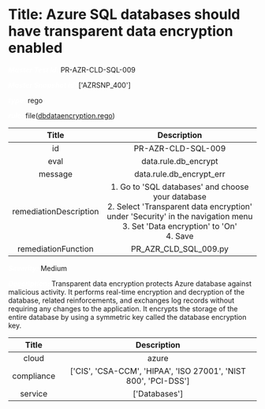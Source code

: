 



# Title: Azure SQL databases should have transparent data encryption enabled


***<font color="white">Master Test Id:</font>*** PR-AZR-CLD-SQL-009

***<font color="white">Master Snapshot Id:</font>*** ['AZRSNP_400']

***<font color="white">type:</font>*** rego

***<font color="white">rule:</font>*** file([dbdataencryption.rego])  
  
  
  
  

|Title|Description|
| :---: | :---: |
|id|PR-AZR-CLD-SQL-009|
|eval|data.rule.db_encrypt|
|message|data.rule.db_encrypt_err|
|remediationDescription|1. Go to 'SQL databases' and choose your database<br>2. Select 'Transparent data encryption' under 'Security' in the navigation menu<br>3. Set 'Data encryption' to 'On'<br>4. Save|
|remediationFunction|PR_AZR_CLD_SQL_009.py|


***<font color="white">Severity:</font>*** Medium

***<font color="white">Description:</font>*** Transparent data encryption protects Azure database against malicious activity. It performs real-time encryption and decryption of the database, related reinforcements, and exchanges log records without requiring any changes to the application. It encrypts the storage of the entire database by using a symmetric key called the database encryption key.  
  
  

|Title|Description|
| :---: | :---: |
|cloud|azure|
|compliance|['CIS', 'CSA-CCM', 'HIPAA', 'ISO 27001', 'NIST 800', 'PCI-DSS']|
|service|['Databases']|



[dbdataencryption.rego]: https://github.com/prancer-io/prancer-compliance-test/tree/master/azure/cloud/dbdataencryption.rego
